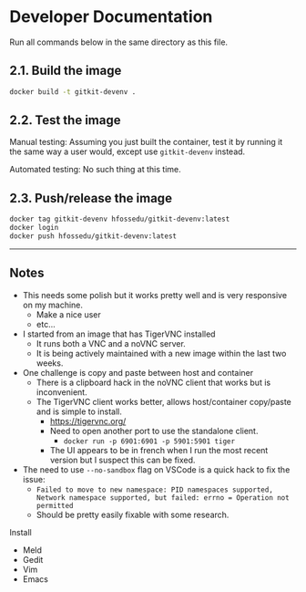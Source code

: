 # Developer Documentation

Run all commands below in the same directory as this file.

## 2.1. Build the image

```bash
docker build -t gitkit-devenv .
```

## 2.2. Test the image

Manual testing: Assuming you just built the container, test it by running it the
same way a user would, except use `gitkit-devenv` instead.

Automated testing: No such thing at this time.

## 2.3. Push/release the image

```bash
docker tag gitkit-devenv hfossedu/gitkit-devenv:latest
docker login
docker push hfossedu/gitkit-devenv:latest
```

---

## Notes

* This needs some polish but it works pretty well and is very responsive on my
  machine.
  * Make a nice user
  * etc...
* I started from an image that has TigerVNC installed
  * It runs both a VNC and a noVNC server.
  * It is being actively maintained with a new image within the last two weeks.
* One challenge is copy and paste between host and container
  * There is a clipboard hack in the noVNC client that works but is
    inconvenient.
  * The TigerVNC client works better, allows host/container copy/paste and is
    simple to install.
    * <https://tigervnc.org/>
    * Need to open another port to use the standalone client.
      * `docker run -p 6901:6901 -p 5901:5901 tiger`
    * The UI appears to be in french when I run the most recent version but I
      suspect this can be fixed.
* The need to use `--no-sandbox` flag on VSCode is a quick hack to fix the
  issue:
  * `Failed to move to new namespace: PID namespaces supported, Network
    namespace supported, but failed: errno = Operation not permitted`
  * Should be pretty easily fixable with some research.

Install

* Meld
* Gedit
* Vim
* Emacs
